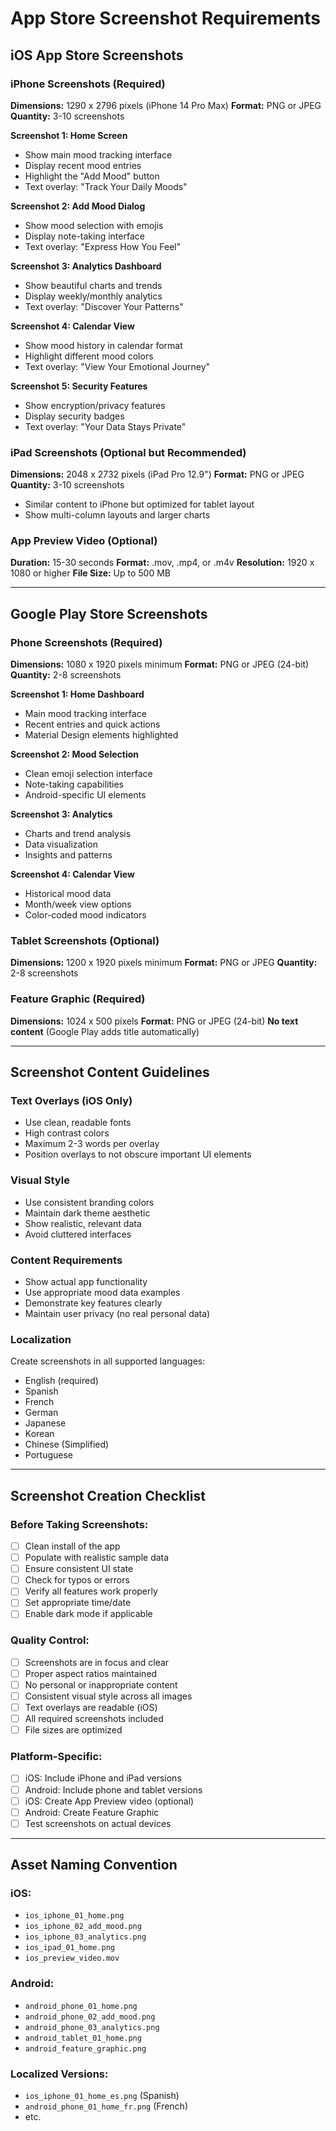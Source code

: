 # App Store Screenshot Requirements

## iOS App Store Screenshots

### iPhone Screenshots (Required)
**Dimensions:** 1290 x 2796 pixels (iPhone 14 Pro Max)
**Format:** PNG or JPEG  
**Quantity:** 3-10 screenshots

**Screenshot 1: Home Screen**
- Show main mood tracking interface
- Display recent mood entries
- Highlight the "Add Mood" button
- Text overlay: "Track Your Daily Moods"

**Screenshot 2: Add Mood Dialog**
- Show mood selection with emojis
- Display note-taking interface
- Text overlay: "Express How You Feel"

**Screenshot 3: Analytics Dashboard**
- Show beautiful charts and trends
- Display weekly/monthly analytics
- Text overlay: "Discover Your Patterns"

**Screenshot 4: Calendar View**
- Show mood history in calendar format
- Highlight different mood colors
- Text overlay: "View Your Emotional Journey"

**Screenshot 5: Security Features**
- Show encryption/privacy features
- Display security badges
- Text overlay: "Your Data Stays Private"

### iPad Screenshots (Optional but Recommended)
**Dimensions:** 2048 x 2732 pixels (iPad Pro 12.9")
**Format:** PNG or JPEG
**Quantity:** 3-10 screenshots

- Similar content to iPhone but optimized for tablet layout
- Show multi-column layouts and larger charts

### App Preview Video (Optional)
**Duration:** 15-30 seconds
**Format:** .mov, .mp4, or .m4v
**Resolution:** 1920 x 1080 or higher
**File Size:** Up to 500 MB

---

## Google Play Store Screenshots

### Phone Screenshots (Required)
**Dimensions:** 1080 x 1920 pixels minimum
**Format:** PNG or JPEG (24-bit)
**Quantity:** 2-8 screenshots

**Screenshot 1: Home Dashboard**
- Main mood tracking interface
- Recent entries and quick actions
- Material Design elements highlighted

**Screenshot 2: Mood Selection**
- Clean emoji selection interface
- Note-taking capabilities
- Android-specific UI elements

**Screenshot 3: Analytics**
- Charts and trend analysis
- Data visualization
- Insights and patterns

**Screenshot 4: Calendar View**
- Historical mood data
- Month/week view options
- Color-coded mood indicators

### Tablet Screenshots (Optional)
**Dimensions:** 1200 x 1920 pixels minimum
**Format:** PNG or JPEG
**Quantity:** 2-8 screenshots

### Feature Graphic (Required)
**Dimensions:** 1024 x 500 pixels
**Format:** PNG or JPEG (24-bit)
**No text content** (Google Play adds title automatically)

---

## Screenshot Content Guidelines

### Text Overlays (iOS Only)
- Use clean, readable fonts
- High contrast colors
- Maximum 2-3 words per overlay
- Position overlays to not obscure important UI elements

### Visual Style
- Use consistent branding colors
- Maintain dark theme aesthetic
- Show realistic, relevant data
- Avoid cluttered interfaces

### Content Requirements
- Show actual app functionality
- Use appropriate mood data examples
- Demonstrate key features clearly
- Maintain user privacy (no real personal data)

### Localization
Create screenshots in all supported languages:
- English (required)
- Spanish
- French  
- German
- Japanese
- Korean
- Chinese (Simplified)
- Portuguese

---

## Screenshot Creation Checklist

### Before Taking Screenshots:
- [ ] Clean install of the app
- [ ] Populate with realistic sample data
- [ ] Ensure consistent UI state
- [ ] Check for typos or errors
- [ ] Verify all features work properly
- [ ] Set appropriate time/date
- [ ] Enable dark mode if applicable

### Quality Control:
- [ ] Screenshots are in focus and clear
- [ ] Proper aspect ratios maintained
- [ ] No personal or inappropriate content
- [ ] Consistent visual style across all images
- [ ] Text overlays are readable (iOS)
- [ ] All required screenshots included
- [ ] File sizes are optimized

### Platform-Specific:
- [ ] iOS: Include iPhone and iPad versions
- [ ] Android: Include phone and tablet versions  
- [ ] iOS: Create App Preview video (optional)
- [ ] Android: Create Feature Graphic
- [ ] Test screenshots on actual devices

---

## Asset Naming Convention

### iOS:
- `ios_iphone_01_home.png`
- `ios_iphone_02_add_mood.png`
- `ios_iphone_03_analytics.png`
- `ios_ipad_01_home.png`
- `ios_preview_video.mov`

### Android:
- `android_phone_01_home.png`
- `android_phone_02_add_mood.png`
- `android_phone_03_analytics.png`
- `android_tablet_01_home.png`
- `android_feature_graphic.png`

### Localized Versions:
- `ios_iphone_01_home_es.png` (Spanish)
- `android_phone_01_home_fr.png` (French)
- etc.